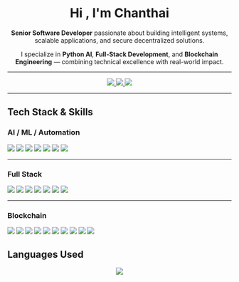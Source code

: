 <h1 align="center">Hi , I'm Chanthai</h1>

<p align="center">
  <b>Senior Software Developer</b> passionate about building intelligent systems, scalable applications, and secure decentralized solutions.
</p>

<p align="center">
  I specialize in <b>Python AI</b>, <b>Full-Stack Development</b>, and <b>Blockchain Engineering</b> — combining technical excellence with real-world impact.
</p>

---
<p align="center">
  <a href="https://linkedin.com/in/sp-959565126" target="_blank">
    <img src="https://img.shields.io/badge/LinkedIn-blue?style=for-the-badge&logo=linkedin" />
  </a>
  <a href="https://t.me/codingmentor" target="_blank">
    <img src="https://img.shields.io/badge/Telegram-0088cc?style=for-the-badge&logo=telegram" />
  </a>
  <a href="mailto:chanthaisihabouth@gmail.com">
    <img src="https://img.shields.io/badge/Email-chanthaisihabouth%40gmail.com-blue?style=for-the-badge&logo=gmail&logoColor=white" />
  </a>
</p>

---

## Tech Stack & Skills

###  AI / ML / Automation

<p>
  <img src="https://img.shields.io/badge/-Python-3776AB?style=for-the-badge&logo=python" />
  <img src="https://img.shields.io/badge/-PyTorch-EE4C2C?style=for-the-badge&logo=pytorch" />
  <img src="https://img.shields.io/badge/-TensorFlow-FF6F00?style=for-the-badge&logo=tensorflow" />
  <img src="https://img.shields.io/badge/-OpenAI-412991?style=for-the-badge&logo=openai" />
  <img src="https://img.shields.io/badge/-LangChain-0A0A0A?style=for-the-badge" />
  <img src="https://img.shields.io/badge/-n8n-FF6C37?style=for-the-badge" />
  <img src="https://img.shields.io/badge/-RAG-blue?style=for-the-badge" />
</p>

---

###  Full Stack

<p>
  <img src="https://img.shields.io/badge/-React-61DAFB?style=for-the-badge&logo=react" />
  <img src="https://img.shields.io/badge/-Node.js-339933?style=for-the-badge&logo=nodedotjs" />
  <img src="https://img.shields.io/badge/-FastAPI-009688?style=for-the-badge&logo=fastapi" />
  <img src="https://img.shields.io/badge/-PostgreSQL-336791?style=for-the-badge&logo=postgresql" />
  <img src="https://img.shields.io/badge/-Docker-2496ED?style=for-the-badge&logo=docker" />
  <img src="https://img.shields.io/badge/-GitHub%20Actions-2088FF?style=for-the-badge&logo=githubactions" />
  <img src="https://img.shields.io/badge/-AWS-232F3E?style=for-the-badge&logo=amazon-aws" />
</p>

---

###  Blockchain

<p>
  <img src="https://img.shields.io/badge/-Solidity-363636?style=for-the-badge&logo=solidity" />
  <img src="https://img.shields.io/badge/-Hardhat-black?style=for-the-badge" />
  <img src="https://img.shields.io/badge/-Web3.js-green?style=for-the-badge" />
  <img src="https://img.shields.io/badge/-Ethers.js-red?style=for-the-badge" />
  <img src="https://img.shields.io/badge/-Ethereum-3C3C3D?style=for-the-badge&logo=ethereum" />
  <img src="https://img.shields.io/badge/-Polygon-8247e5?style=for-the-badge" />
  <img src="https://img.shields.io/badge/-Chainlink-375BD2?style=for-the-badge" />
  <img src="https://img.shields.io/badge/-Solana-00A3C4?style=for-the-badge&logo=solana" />
  <img src="https://img.shields.io/badge/-Rust-000000?style=for-the-badge&logo=rust" />
  <img src="https://img.shields.io/badge/-Anchor-0D0D0D?style=for-the-badge&logo=anchor" />
</p>

##  Languages Used

<p align="center">
  <img src="https://github-readme-stats.vercel.app/api/top-langs/?username=chsidev&layout=pie&theme=radical" />
</p>

